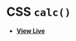 # CSS `calc()`

- [**View Live**](https://tahmid-sarker.github.io/Modern-HTML-CSS-Notes/08-Various-CSS-Features/05-Calc-Function/)